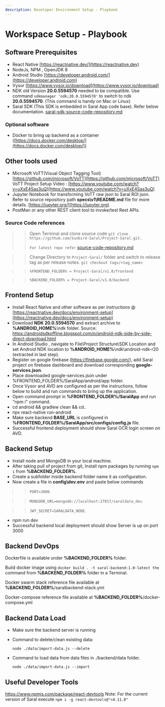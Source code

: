 ```yaml
---
description: Developer Environment Setup - Playbook
---
```


# Workspace Setup - Playbook

## Software Prerequisites

* React Native [https://reactnative.dev/](https://reactnative.dev)
* NodeJs, NPM , OpenJDK 8
* Android Studio [https://developer.android.com/](https://developer.android.com)
* Vysor [https://www.vysor.io/download](https://www.vysor.io/download)
* NDK old Version **20.0.5594570** needed to be compatible. Use command `sdkmanager 'ndk;20.0.5594570'` to switch to ndk **20.0.5594570**. (This command is handy on Mac or Linux)
* Saral SDK (This SDK is embedded in Saral App code base). Refer below documentation. [saral-sdk-source-code-repository.md](../engage/saral-sdk-source-code-repository.md "mention")

### Optional software

* Docker to bring up backend as a container ([https://docs.docker.com/desktop/](https://docs.docker.com/desktop/))

## Other tools used

* Microsoft VoTT(Visual Object Tagging Tool) [https://github.com/microsoft/VoTT](https://github.com/microsoft/VoTT) VoTT Project Setup Video : [https://www.youtube.com/watch?v=uXxE4Sas3uQ](https://www.youtube.com/watch?v=uXxE4Sas3uQ)
* Jupyter Notebook for transforming VoTT raw json to Saral ROI json. Refer to source repository path **specs\v1\README.md** file for more details. [https://jupyter.org/](https://jupyter.org)
* PostMan or any other REST client tool to invoke/test Rest APIs.

### Source Code references

> > Open Terminal and clone source code `git clone https://github.com/Sunbird-Saral/Project-Saral.git.`
> >
> > `For latest repo refer` [source-code-repository.md](../engage/source-code-repository.md "mention")

> > Change Directory to `Project-Saral/` folder and switch to release tag as per release notes. `git checkout tags/<tag_name>`

> > `%FRONTEND_FOLDER% = Project-Saral/v1.0/frontend`

> > `%BACKEND_FOLDER% = Project-Saral/v1.0/backend`

## Frontend Setup

* Install React Native and other software as per instructions @ [https://reactnative.dev/docs/environment-setup](https://reactnative.dev/docs/environment-setup)
* Download **NDK 20.0.5594570** and extract archive to **%ANDROID\_HOME%**\ndk folder. Source: https://androidsdkoffline.blogspot.com/p/android-ndk-side-by-side-direct-download.html
* In Android Studio , navigate to File\Project Structure\SDK Location and set Android NDK location to **%ANDROID\_HOME%**\ndk\android-ndk-r20 (extracted in last step).
* Register on google firebase (https://firebase.google.com/), add Saral project on firebase dashboard and download corresponding **google-services.json**.
* Place downloaded google-services.json under %FRONTEND\_FOLDER%/SaralApp/android/app folder.
* Once Vysor and AVD are configured as per the instructions, follow below to build and run commands to bring up the application.
* Open command prompt in **%FRONTEND\_FOLDER%/SaralApp** and run "npm i" command.
* cd android && gradlew clean && cd..
* npx react-native run-android
* Make sure backend **BASE\_URL** is configured in **%FRONTEND\_FOLDER%/SaralApp/src/configs/config.js** file.
* Successful frontend deployment should show Saral OCR login screen on AVD.

## Backend Setup

* Install node and MongoDB in your local machine.
* After taking pull of project from git, Install npm packages by running `npm i` from **%BACKEND\_FOLDER%**.
* Create a subfolder inside backend folder name it as configuration.
* Now create a file in **config\dev.env** and paste below commands

> > `PORT=3000`.

> > `MONGODB_URL=mongodb://localhost:27017/saraldata_dev`.

> > `JWT_SECRET=SARALDATA_NODE`.

* npm run dev
* Successful backend local deployment should show Server is up on port 3000

## Backend DevOps

Dockerfile is available under **%BACKEND\_FOLDER%** folder.

Build docker image using `docker build . -t saral-backend:1.0-latest the` command from **%BACKEND\_FOLDER%** folder in a Terminal.

Docker swarm stack reference file available at **%BACKEND\_FOLDER%**/saralbackend-stack.yml

Docker-compose reference file available at **%BACKEND\_FOLDER%**/docker-compose.yml

## Backend Data Load

* Make sure the backend server is running
*   Command to delete/clean existing data:

    `node ./data/import-data.js --delete`
*   Command to load data from data files in ./backend/data folder.

    `node ./data/import-data.js --import`

## Useful Developer Tools

https://www.npmjs.com/package/react-devtools Note: For the current version of Saral execute `npm i -g react-devtools@"<4.11.0"`

